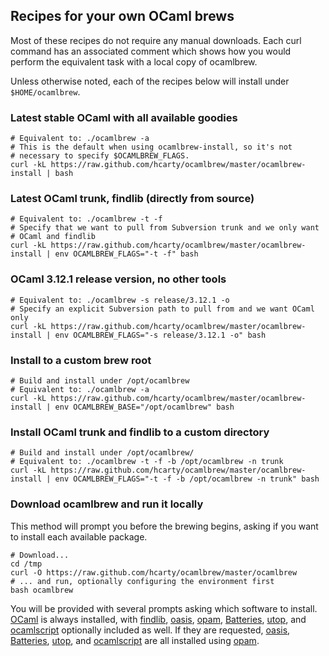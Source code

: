 ## Recipes for your own OCaml brews

Most of these recipes do not require any manual downloads.  Each curl command
has an associated comment which shows how you would perform the equivalent task
with a local copy of ocamlbrew.

Unless otherwise noted, each of the recipes below will install under
`$HOME/ocamlbrew`.

### Latest stable OCaml with all available goodies

    # Equivalent to: ./ocamlbrew -a
    # This is the default when using ocamlbrew-install, so it's not
    # necessary to specify $OCAMLBREW_FLAGS.
    curl -kL https://raw.github.com/hcarty/ocamlbrew/master/ocamlbrew-install | bash

### Latest OCaml trunk, findlib (directly from source)

    # Equivalent to: ./ocamlbrew -t -f
    # Specify that we want to pull from Subversion trunk and we only want
    # OCaml and findlib
    curl -kL https://raw.github.com/hcarty/ocamlbrew/master/ocamlbrew-install | env OCAMLBREW_FLAGS="-t -f" bash

### OCaml 3.12.1 release version, no other tools

    # Equivalent to: ./ocamlbrew -s release/3.12.1 -o
    # Specify an explicit Subversion path to pull from and we want OCaml only
    curl -kL https://raw.github.com/hcarty/ocamlbrew/master/ocamlbrew-install | env OCAMLBREW_FLAGS="-s release/3.12.1 -o" bash

### Install to a custom brew root

    # Build and install under /opt/ocamlbrew
    # Equivalent to: ./ocamlbrew -a
    curl -kL https://raw.github.com/hcarty/ocamlbrew/master/ocamlbrew-install | env OCAMLBREW_BASE="/opt/ocamlbrew" bash

### Install OCaml trunk and findlib to a custom directory

    # Build and install under /opt/ocamlbrew/
    # Equivalent to: ./ocamlbrew -t -f -b /opt/ocamlbrew -n trunk
    curl -kL https://raw.github.com/hcarty/ocamlbrew/master/ocamlbrew-install | env OCAMLBREW_FLAGS="-t -f -b /opt/ocamlbrew -n trunk" bash

### Download ocamlbrew and run it locally

This method will prompt you before the brewing begins, asking if you want to
install each available package.

    # Download...
    cd /tmp
    curl -O https://raw.github.com/hcarty/ocamlbrew/master/ocamlbrew
    # ... and run, optionally configuring the environment first
    bash ocamlbrew

You will be provided with several prompts asking which software to
install.  [OCaml][] is always installed, with [findlib][], [oasis][],
[opam][], [Batteries][], [utop][], and [ocamlscript][] optionally
included as well.  If they are requested, [oasis][], [Batteries][],
[utop][], and [ocamlscript][] are all installed using [opam][].

[OCaml]: http://caml.inria.fr/ocaml/release.en.html
[findlib]: http://projects.camlcity.org/projects/findlib.html
[oasis]: http://oasis.forge.ocamlcore.org/
[opam]: http://opam.ocamlpro.com/
[Batteries]: http://batteries.forge.ocamlcore.org/
[utop]: http://forge.ocamlcore.org/projects/utop/
[ocamlscript]: http://martin.jambon.free.fr/ocamlscript.html
